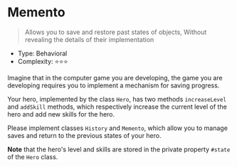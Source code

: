 # Memento

> Allows you to save and restore past states of objects,
> Without revealing the details of their implementation

- Type: Behavioral
- Complexity: ⭐⭐⭐

Imagine that in the computer game you are developing,
the game you are developing requires you to implement a mechanism for saving progress.

Your hero, implemented by the class `Hero`, has two methods `increaseLevel`
and `addSkill` methods, which respectively increase the current level of the hero and add
new skills for the hero.

Please implement classes `History` and `Memento`, which allow you to manage
saves and return to the previous states of your hero.

**Note** that the hero's level and skills are stored in the private property
`#state` of the `Hero` class.